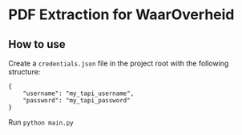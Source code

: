 # PDF Extraction for WaarOverheid

## How to use
Create a `credentials.json` file in the project root with the following structure:

```
{
    "username": "my_tapi_username",
    "password": "my_tapi_password"
}
```

Run `python main.py`